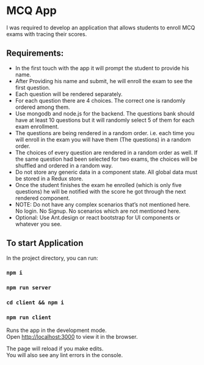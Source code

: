 # MCQ App
I was required to develop an application that allows students to enroll MCQ exams with tracing their scores.

## Requirements:
- In the first touch with the app it will prompt the student to provide his name.
- After Providing his name and submit, he will enroll the exam to see the first question.
- Each question will be rendered separately.
- For each question there are 4 choices. The correct one is randomly ordered among them.
- Use mongodb and node.js for the backend. The questions bank should have at least 10 questions but it will randomly select 5 of them for each exam enrollment.
- The questions are being rendered in a random order. i.e. each time you will enroll in the exam you will have them (The questions) in a random order.
- The choices of every question are rendered in a random order as well. If the same question had been selected for two exams, the choices will be shuffled and ordered in a random way.
- Do not store any generic data in a component state. All global data must be stored in a Redux store.
- Once the student finishes the exam he enrolled (which is only five questions) he will be notified with the score he got through the next rendered component.
- NOTE: Do not have any complex scenarios that’s not mentioned here. No login. No Signup. No scenarios which are not mentioned here.
- Optional: Use Ant.design or react bootstrap for UI components or whatever you see.

## To start Application

In the project directory, you can run:

### `npm i`
### `npm run server`
### `cd client && npm i` 
### `npm run client`

Runs the app in the development mode.\
Open [http://localhost:3000](http://localhost:3000) to view it in the browser.

The page will reload if you make edits.\
You will also see any lint errors in the console.
